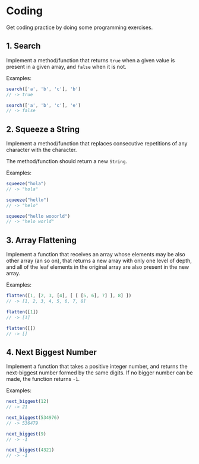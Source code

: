 # Coding

Get coding practice by doing some programming exercises.

## 1. Search

Implement a method/function that returns `true` when a given value is present in a given array, and `false` when it is not.

Examples:

```javascript
search(['a', 'b', 'c'], 'b')
// -> true
```

```javascript
search(['a', 'b', 'c'], 'e')
// -> false
```

## 2. Squeeze a String

Implement a method/function that replaces consecutive repetitions of any character with the character.

The method/function should return a new `String`.

Examples:

```javascript
squeeze("hola")
// -> "hola"
```

```javascript
squeeze("hello")
// -> "helo"
```

```javascript
squeeze("hello wooorld")
// -> "helo world"
```

## 3. Array Flattening

Implement a function that receives an array whose elements may be also other array (an so on), that returns a new array with only one level of depth, and all of the leaf elements in the original array are also present in the new array.

Examples:

```javascript
flatten([1, [2, 3, [4], [ [ [5, 6], 7] ], 8] ])
// -> [1, 2, 3, 4, 5, 6, 7, 8]
```

```javascript
flatten([1])
// -> [1]
```

```javascript
flatten([])
// -> []
```

## 4. Next Biggest Number

Implement a function that takes a positive integer number, and returns the next-biggest number formed by the same digits. If no bigger number can be made, the function returns `-1`.

Examples:

```javascript
next_biggest(12)
// -> 21
```

```javascript
next_biggest(534976)
// -> 536479
```

```javascript
next_biggest(9)
// -> -1
```

```javascript
next_biggest(4321)
// -> -1
```
